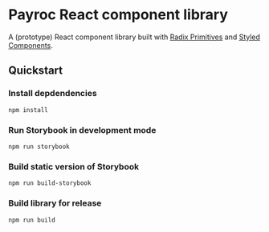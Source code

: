 # Payroc React component library

A (prototype) React component library built with [Radix Primitives](https://www.radix-ui.com/) and [Styled Components](https://styled-components.com/).

## Quickstart

### Install depdendencies

```shell
npm install
```

### Run Storybook in development mode

```shell
npm run storybook
```

### Build static version of Storybook

```shell
npm run build-storybook
```

### Build library for release

```shell
npm run build
```
